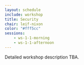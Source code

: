 ```yaml
---
layout: schedule
include: workshop
title: Security
chair: leif-nixon
color: "#fff5cc"
sessions:
    - ws-1-1-morning
    - ws-1-1-afternoon
---
```


Detailed workshop description TBA.
